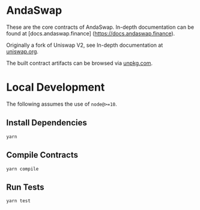 # AndaSwap


These are the core contracts of AndaSwap. In-depth documentation can be found at [docs.andaswap.finance] (https://docs.andaswap.finance).

Originally a fork of Uniswap V2, see In-depth documentation at [uniswap.org](https://uniswap.org/docs).

The built contract artifacts can be browsed via [unpkg.com](https://unpkg.com/browse/@uniswap/v2-core@latest/).

# Local Development

The following assumes the use of `node@>=10`.

## Install Dependencies

`yarn`

## Compile Contracts

`yarn compile`

## Run Tests

`yarn test`
